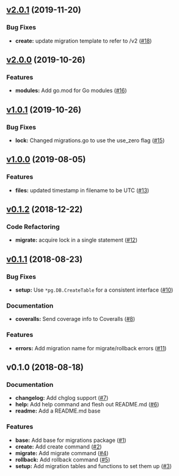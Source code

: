 
<a name="v2.0.1"></a>
## [v2.0.1](https://github.com/nathan219/go-pg-migrations/compare/v2.0.0...v2.0.1) (2019-11-20)

### Bug Fixes

* **create:** update migration template to refer to /v2 ([#18](https://github.com/nathan219/go-pg-migrations/issues/18))


<a name="v2.0.0"></a>
## [v2.0.0](https://github.com/nathan219/go-pg-migrations/compare/v1.0.1...v2.0.0) (2019-10-26)

### Features

* **modules:** Add go.mod for Go modules ([#16](https://github.com/nathan219/go-pg-migrations/issues/16))


<a name="v1.0.1"></a>
## [v1.0.1](https://github.com/nathan219/go-pg-migrations/compare/v1.0.0...v1.0.1) (2019-10-26)

### Bug Fixes

* **lock:** Changed migrations.go to use the use_zero flag ([#15](https://github.com/nathan219/go-pg-migrations/issues/15))


<a name="v1.0.0"></a>
## [v1.0.0](https://github.com/nathan219/go-pg-migrations/compare/v0.1.2...v1.0.0) (2019-08-05)

### Features

* **files:** updated timestamp in filename to be UTC ([#13](https://github.com/nathan219/go-pg-migrations/issues/13))


<a name="v0.1.2"></a>
## [v0.1.2](https://github.com/nathan219/go-pg-migrations/compare/v0.1.1...v0.1.2) (2018-12-22)

### Code Refactoring

* **migrate:** acquire lock in a single statement ([#12](https://github.com/nathan219/go-pg-migrations/issues/12))


<a name="v0.1.1"></a>
## [v0.1.1](https://github.com/nathan219/go-pg-migrations/compare/v0.1.0...v0.1.1) (2018-08-23)

### Bug Fixes

* **setup:** Use `*pg.DB.CreateTable` for a consistent interface ([#10](https://github.com/nathan219/go-pg-migrations/issues/10))

### Documentation

* **coveralls:** Send coverage info to Coveralls ([#8](https://github.com/nathan219/go-pg-migrations/issues/8))

### Features

* **errors:** Add migration name for migrate/rollback errors ([#11](https://github.com/nathan219/go-pg-migrations/issues/11))


<a name="v0.1.0"></a>
## v0.1.0 (2018-08-18)

### Documentation

* **changelog:** Add chglog support ([#7](https://github.com/nathan219/go-pg-migrations/issues/7))
* **help:** Add help command and flesh out README.md ([#6](https://github.com/nathan219/go-pg-migrations/issues/6))
* **readme:** Add a README.md base

### Features

* **base:** Add base for migrations package ([#1](https://github.com/nathan219/go-pg-migrations/issues/1))
* **create:** Add create command ([#2](https://github.com/nathan219/go-pg-migrations/issues/2))
* **migrate:** Add migrate command ([#4](https://github.com/nathan219/go-pg-migrations/issues/4))
* **rollback:** Add rollback command ([#5](https://github.com/nathan219/go-pg-migrations/issues/5))
* **setup:** Add migration tables and functions to set them up ([#3](https://github.com/nathan219/go-pg-migrations/issues/3))

